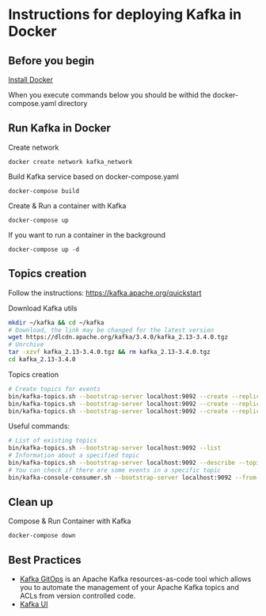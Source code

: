 # Instructions for deploying Kafka in Docker

## Before you begin

[Install Docker](https://docs.docker.com/desktop/install/ubuntu/)

When you execute commands below you should be withid the docker-compose.yaml directory

## Run Kafka in Docker

Create network
```
docker create network kafka_network
```
Build Kafka service based on docker-compose.yaml
```
docker-compose build
```
Create & Run a container with Kafka
```
docker-compose up
```
If you want to run a container in the background
```
docker-compose up -d
```

## Topics creation

Follow the instructions: https://kafka.apache.org/quickstart

Download Kafka utils
```bash
mkdir ~/kafka && cd ~/kafka
# Download, the link may be changed for the latest version
wget https://dlcdn.apache.org/kafka/3.4.0/kafka_2.13-3.4.0.tgz
# Unrchive
tar -xzvf kafka_2.13-3.4.0.tgz && rm kafka_2.13-3.4.0.tgz
cd kafka_2.13-3.4.0
```
Topics creation
```bash
# Create topics for events
bin/kafka-topics.sh --bootstrap-server localhost:9092 --create --replication-factor 1 --partitions 1 --topic auth_events
bin/kafka-topics.sh --bootstrap-server localhost:9092 --create --replication-factor 1 --partitions 1 --topic listen_events
bin/kafka-topics.sh --bootstrap-server localhost:9092 --create --replication-factor 1 --partitions 1 --topic page_view_events
```
Useful commands:
```bash
# List of existing topics
bin/kafka-topics.sh --bootstrap-server localhost:9092 --list
# Information about a specified topic
bin/kafka-topics.sh --bootstrap-server localhost:9092 --describe --topic listen_events
# You can check if there are some events in a specific topic
bin/kafka-console-consumer.sh --bootstrap-server localhost:9092 --from-beginning --topic listen_events
```

## Clean up

Compose & Run Container with Kafka
```
docker-compose down
```

## Best Practices

- [Kafka GitOps](https://github.com/devshawn/kafka-gitops) is an Apache Kafka resources-as-code tool which allows you to automate the management of your Apache Kafka topics and ACLs from version controlled code.
- [Kafka UI](https://docs.kafka-ui.provectus.io/configuration/quick-start)
